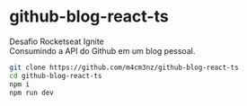 # github-blog-react-ts

Desafio Rocketseat Ignite  
Consumindo a API do Github em um blog pessoal.  

```bash
git clone https://github.com/m4cm3nz/github-blog-react-ts
cd github-blog-react-ts
npm i 
npm run dev
```
